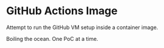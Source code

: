 # GitHub Actions Image

Attempt to run the GitHub VM setup inside a container image.

Boiling the ocean. One PoC at a time.

